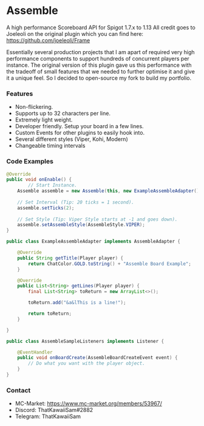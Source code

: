 # Assemble
A high performance Scoreboard API for Spigot 1.7.x to 1.13
All credit goes to Joeleoli on the original plugin which you can find here: https://github.com/joeleoli/Frame

Essentially several production projects that I am apart of required very high performance components to support hundreds of concurrent players per instance. The original version of this plugin gave us this performance with the tradeoff of small features that we needed to further optimise it and give it a unique feel. So I decided to open-source my fork to build my portfolio. 

### Features
* Non-flickering.
* Supports up to 32 characters per line.
* Extremely light weight.
* Developer friendly. Setup your board in a few lines.
* Custom Events for other plugins to easily hook into.
* Several different styles (Viper, Kohi, Modern)
* Changeable timing intervals

### Code Examples
```java
@Override
public void onEnable() {
        // Start Instance.
	Assemble assemble = new Assemble(this, new ExampleAssembleAdapter());
	
	// Set Interval (Tip: 20 ticks = 1 second).
	assemble.setTicks(2);
	
	// Set Style (Tip: Viper Style starts at -1 and goes down).
	assemble.setAssembleStyle(AssembleStyle.VIPER);
}
```

```java
public class ExampleAssembleAdapter implements AssembleAdapter {

	@Override
	public String getTitle(Player player) {
		return ChatColor.GOLD.toString() + "Assemble Board Example";
	}

	@Override
	public List<String> getLines(Player player) {
		final List<String> toReturn = new ArrayList<>();

		toReturn.add("&a&lThis is a line!");

		return toReturn;
	}

}
```

```java
public class AssembleSampleListeners implements Listener {

    @EventHandler
    public void onBoardCreate(AssembleBoardCreateEvent event) {
        // Do what you want with the player object.
    }
}
```

### Contact

- MC-Market: https://www.mc-market.org/members/53967/
- Discord: ThatKawaiiSam#2882
- Telegram: ThatKawaiiSam

